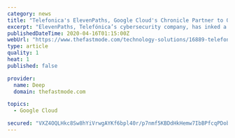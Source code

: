 ```yaml
---
category: news
title: "Telefonica's ElevenPaths, Google Cloud's Chronicle Partner to Offer Advanced Managed Security Services"
excerpt: "ElevenPaths, Telefónica’s cybersecurity company, has inked a strategic collaboration with Chronicle, a cybersecurity solutions company part of Google Cloud, aimed at bringing more powerful and flexible managed security analytics services to enterprise companies in Europe and Latin America. The ongoing growth in security data generated by ..."
publishedDateTime: 2020-04-16T01:15:00Z
webUrl: "https://www.thefastmode.com/technology-solutions/16889-telefonicas-elevenpaths-google-clouds-chronicle-partner-to-offer-advanced-managed-security-services"
type: article
quality: 1
heat: 1
published: false

provider:
  name: Deep
  domain: thefastmode.com

topics:
  - Google Cloud

secured: "VXZ4OQLHkc8Sw8hYiVrwgAYKf6bpl40r/p7nmf5KBDdHkHemw7IbBPfcqPDobz5sf889lQD9B55z5sO3RvCSOZ6XsAffyJDjgKpP1qk4fuucrfxNJNd1SCwfZ4or6bJsh+Ayg6dU0jfwnFtjJ9D/DguSI+KmLXZboFK0Q2zD5pgWNKFBJh43qlVnJ7C/DnDWK+3/IYPgZ2oKAQfsHD+7uuXqXdCWJeTvJqN+J33gIgcEzhL602q+cGw+ZuJUstZ9x9ukMwg5LQktxkZM/teByCfNQFs0UXYdPtbJHNfe62HIyckTRmEEF2ACqYcmKVFPcODPeAq9J7pV4AhhKMbDlm9Yr4b+D/IXjXYrydibSExsLDQAihclPfFwUzYsOxgXQm1IaT3Xq/cZi9Zllb3EtCNlLKCAMYsMRLH9YDr1BNoggEdSvBVXgZRsnx3J4mQtuafY0iyv/2BOdd7gy4OuT3YPOxU7Fn83eB2hz/oY6mY=;S4747SNG1lT2rr3qVCMhlg=="
---
```


